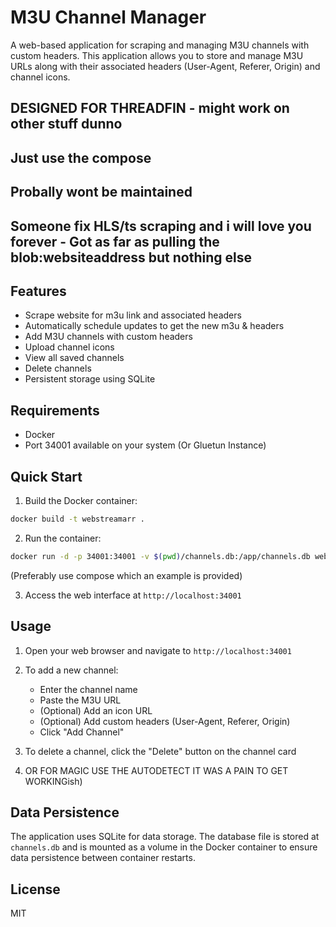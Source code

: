 # M3U Channel Manager

A web-based application for scraping and managing M3U channels with custom headers. This application allows you to store and manage M3U URLs along with their associated headers (User-Agent, Referer, Origin) and channel icons.

## DESIGNED FOR THREADFIN - might work on other stuff dunno
## Just use the compose
## Probally wont be maintained
## Someone fix HLS/ts scraping and i will love you forever - Got as far as pulling the blob:websiteaddress but nothing else



## Features

- Scrape website for m3u link and associated headers
- Automatically schedule updates to get the new m3u & headers
- Add M3U channels with custom headers
- Upload channel icons
- View all saved channels
- Delete channels
- Persistent storage using SQLite

## Requirements

- Docker
- Port 34001 available on your system (Or Gluetun Instance)

## Quick Start

1. Build the Docker container:
```bash
docker build -t webstreamarr .
```

2. Run the container:
```bash
docker run -d -p 34001:34001 -v $(pwd)/channels.db:/app/channels.db webstreamarr
```
(Preferably use compose which an example is provided)

3. Access the web interface at `http://localhost:34001`

## Usage

1. Open your web browser and navigate to `http://localhost:34001`
2. To add a new channel:
   - Enter the channel name
   - Paste the M3U URL
   - (Optional) Add an icon URL
   - (Optional) Add custom headers (User-Agent, Referer, Origin)
   - Click "Add Channel"
3. To delete a channel, click the "Delete" button on the channel card

4. OR FOR MAGIC USE THE AUTODETECT IT WAS A PAIN TO GET WORKINGish)

## Data Persistence

The application uses SQLite for data storage. The database file is stored at `channels.db` and is mounted as a volume in the Docker container to ensure data persistence between container restarts.

## License

MIT 
